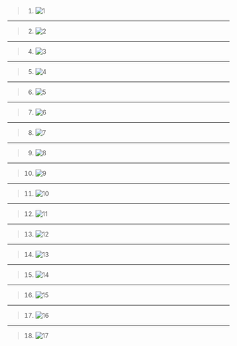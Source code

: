 > 1. ![1](https://github.com/qiangwum/PicGo_img/blob/master/01.png)
- - -
> 2. ![2](https://github.com/qiangwum/PicGo_img/blob/master/01.png)
- - -
> 4. ![3](https://github.com/qiangwum/PicGo_img/blob/master/01.png)
- - -
> 5. ![4](https://github.com/qiangwum/PicGo_img/blob/master/01.png)
- - -
> 6. ![5](https://github.com/qiangwum/PicGo_img/blob/master/01.png)
- - -
> 7. ![6](https://github.com/qiangwum/PicGo_img/blob/master/01.png)
- - -
> 8. ![7](https://github.com/qiangwum/PicGo_img/blob/master/01.png)
- - -
> 9. ![8](https://github.com/qiangwum/PicGo_img/blob/master/01.png)
- - -
> 10. ![9](https://github.com/qiangwum/PicGo_img/blob/master/01.png)
- - -
> 11. ![10](https://github.com/qiangwum/PicGo_img/blob/master/01.png)
- - -
> 12. ![11](https://github.com/qiangwum/PicGo_img/blob/master/01.png)
- - -
> 13. ![12](https://github.com/qiangwum/PicGo_img/blob/master/01.png)
- - -
> 14. ![13](https://github.com/qiangwum/PicGo_img/blob/master/01.png)
- - -
> 15. ![14](https://github.com/qiangwum/PicGo_img/blob/master/01.png)
- - -
> 16. ![15](https://github.com/qiangwum/PicGo_img/blob/master/01.png)
- - -
> 17. ![16](https://github.com/qiangwum/PicGo_img/blob/master/01.png)
- - -
> 18. ![17](https://github.com/qiangwum/PicGo_img/blob/master/01.png)


